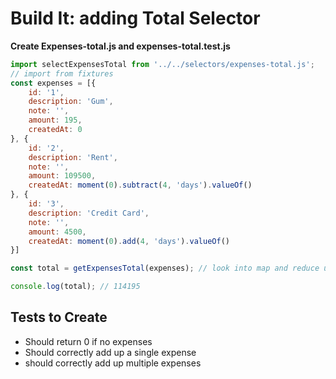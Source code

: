 # Build It: adding Total Selector

**Create Expenses-total.js and expenses-total.test.js**

```jsx
import selectExpensesTotal from '../../selectors/expenses-total.js';
// import from fixtures
const expenses = [{
    id: '1',
    description: 'Gum',
    note: '',
    amount: 195,
    createdAt: 0
}, {
    id: '2',
    description: 'Rent',
    note: '',
    amount: 109500,
    createdAt: moment(0).subtract(4, 'days').valueOf()
}, {
    id: '3',
    description: 'Credit Card',
    note: '',
    amount: 4500,
    createdAt: moment(0).add(4, 'days').valueOf()
}]

const total = getExpensesTotal(expenses); // look into map and reduce use these two to add up numbers in an array of objects.

console.log(total); // 114195
```

## Tests to Create
- Should return 0 if no expenses
- Should correctly add up a single expense
- should correctly add up multiple expenses